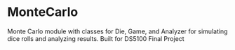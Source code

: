 # MonteCarlo
Monte Carlo module with classes for Die, Game, and Analyzer for simulating dice rolls and analyzing results. Built for DS5100 Final Project
